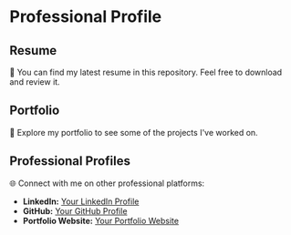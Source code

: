 # Professional Profile

## Resume
📄 You can find my latest resume in this repository. Feel free to download and review it.

## Portfolio
🚀 Explore my portfolio to see some of the projects I've worked on. 

## Professional Profiles
🌐 Connect with me on other professional platforms:

-  **LinkedIn:** [Your LinkedIn Profile](https://www.linkedin.com/in/amalendu-s-23a680130)
- **GitHub:** [Your GitHub Profile](https://github.com/amalendusuresh)
- **Portfolio Website:** [Your Portfolio Website](https://www.your-portfolio.com)

